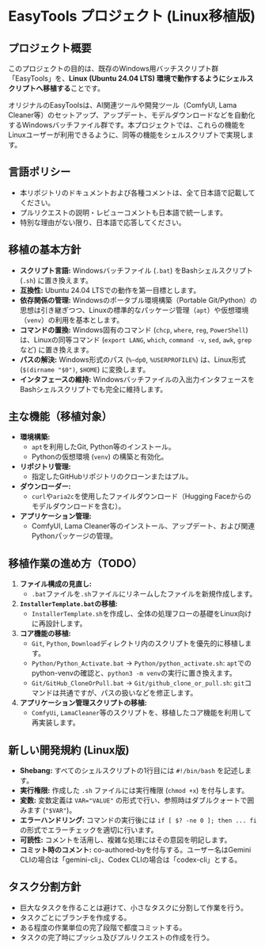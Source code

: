 # EasyTools プロジェクト (Linux移植版)

## プロジェクト概要

このプロジェクトの目的は、既存のWindows用バッチスクリプト群「EasyTools」を、**Linux (Ubuntu 24.04 LTS) 環境で動作するようにシェルスクリプトへ移植する**ことです。

オリジナルのEasyToolsは、AI関連ツールや開発ツール（ComfyUI, Lama Cleaner等）のセットアップ、アップデート、モデルダウンロードなどを自動化するWindowsバッチファイル群です。本プロジェクトでは、これらの機能をLinuxユーザーが利用できるように、同等の機能をシェルスクリプトで実現します。

## 言語ポリシー
- 本リポジトリのドキュメントおよび各種コメントは、全て日本語で記載してください。
- プルリクエストの説明・レビューコメントも日本語で統一します。
- 特別な理由がない限り、日本語で応答してください。

## 移植の基本方針

- **スクリプト言語:** Windowsバッチファイル (`.bat`) をBashシェルスクリプト (`.sh`) に置き換えます。
- **互換性:** Ubuntu 24.04 LTSでの動作を第一目標とします。
- **依存関係の管理:** Windowsのポータブル環境構築（Portable Git/Python）の思想は引き継ぎつつ、Linuxの標準的なパッケージ管理（`apt`）や仮想環境（`venv`）の利用を基本とします。
- **コマンドの置換:** Windows固有のコマンド (`chcp`, `where`, `reg`, `PowerShell`) は、Linuxの同等コマンド (`export LANG`, `which`, `command -v`, `sed`, `awk`, `grep`など) に置き換えます。
- **パスの解決:** Windows形式のパス (`%~dp0`, `%USERPROFILE%`) は、Linux形式 (`$(dirname "$0")`, `$HOME`) に変換します。
- **インタフェースの維持:** Windowsバッチファイルの入出力インタフェースをBashシェルスクリプトでも完全に維持します。

## 主な機能（移植対象）

- **環境構築:**
    - `apt`を利用したGit, Python等のインストール。
    - Pythonの仮想環境 (`venv`) の構築と有効化。
- **リポジトリ管理:**
    - 指定したGitHubリポジトリのクローンまたはプル。
- **ダウンローダー:**
    - `curl`や`aria2c`を使用したファイルダウンロード（Hugging Faceからのモデルダウンロードを含む）。
- **アプリケーション管理:**
    - ComfyUI, Lama Cleaner等のインストール、アップデート、および関連Pythonパッケージの管理。

## 移植作業の進め方（TODO）

1.  **ファイル構成の見直し:**
    - `.bat`ファイルを`.sh`ファイルにリネームしたファイルを新規作成します。
2.  **`InstallerTemplate.bat`の移植:**
    - `InstallerTemplate.sh`を作成し、全体の処理フローの基礎をLinux向けに再設計します。
3.  **コア機能の移植:**
    - `Git`, `Python`, `Download`ディレクトリ内のスクリプトを優先的に移植します。
    - `Python/Python_Activate.bat` -> `Python/python_activate.sh`: `apt`でのpython-venvの確認と、`python3 -m venv`の実行に置き換えます。
    - `Git/GitHub_CloneOrPull.bat` -> `Git/github_clone_or_pull.sh`: `git`コマンドは共通ですが、パスの扱いなどを修正します。
4.  **アプリケーション管理スクリプトの移植:**
    - `ComfyUi`, `LamaCleaner`等のスクリプトを、移植したコア機能を利用して再実装します。

## 新しい開発規約 (Linux版)

- **Shebang:** すべてのシェルスクリプトの1行目には `#!/bin/bash` を記述します。
- **実行権限:** 作成した `.sh` ファイルには実行権限 (`chmod +x`) を付与します。
- **変数:** 変数定義は `VAR="VALUE"` の形式で行い、参照時はダブルクォートで囲みます (`"$VAR"`)。
- **エラーハンドリング:** コマンドの実行後には `if [ $? -ne 0 ]; then ... fi` の形式でエラーチェックを適切に行います。
- **可読性:** コメントを活用し、複雑な処理にはその意図を明記します。
- **コミット時のコメント:** co-authored-byを付与する。ユーザー名はGemini CLIの場合は「gemini-cli」、Codex CLIの場合は「codex-cli」とする。

## タスク分割方針

- 巨大なタスクを作ることは避けて、小さなタスクに分割して作業を行う。
- タスクごとにブランチを作成する。
- ある程度の作業単位の完了段階で都度コミットする。
- タスクの完了時にプッシュ及びプルリクエストの作成を行う。



